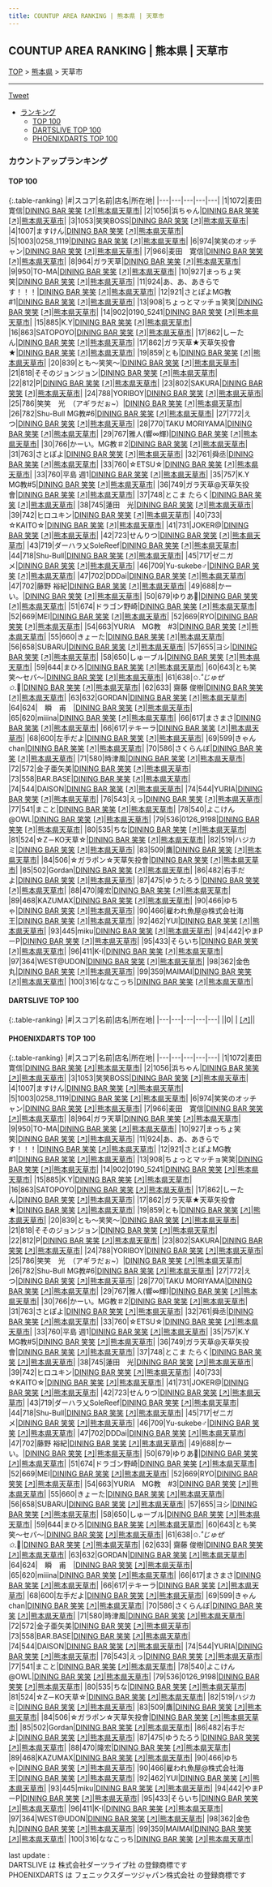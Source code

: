 ```yaml
---
title: COUNTUP AREA RANKING | 熊本県 | 天草市
---
```

## COUNTUP AREA RANKING | 熊本県 | 天草市

[TOP](/darts/rank/) > [熊本県](/darts/rank/熊本県/) > 天草市

___

<a href="https://twitter.com/share?ref_src=twsrc%5Etfw" data-text="COUNTUP AREA RANKING | 熊本県天草市" class="twitter-share-button" data-hashtags="DARTSLIVE,PHOENIXDARTS,darts,ダーツ" data-show-count="false">Tweet</a>

* [ランキング](#カウントアップランキング)
    * [TOP 100](#top-100)
    * [DARTSLIVE TOP 100](#dartslive-top-100)
    * [PHOENIXDARTS TOP 100](#phoenixdarts-top-100)

### カウントアップランキング

#### TOP 100



{:.table-ranking}
|#|スコア|名前|店名|所在地|
|---|---|---|---|---|
|1|1072|<span class="rank-name-pd"><span class="pro-icon-pd"></span>麦田 寛信</span>|<a href="/darts/rank/shops/69384.html">DINING BAR 笑笑</a> <a href="https://vs.phoenixdarts.com/jp/shop/shopDetailInfo/s_69384?s_seq=69384">[↗]</a>|<a href="/darts/rank/熊本県/天草市">熊本県天草市</a>|
|2|1056|<span class="rank-name-pd">浜ちゃん</span>|<a href="/darts/rank/shops/69384.html">DINING BAR 笑笑</a> <a href="https://vs.phoenixdarts.com/jp/shop/shopDetailInfo/s_69384?s_seq=69384">[↗]</a>|<a href="/darts/rank/熊本県/天草市">熊本県天草市</a>|
|3|1053|<span class="rank-name-pd">笑笑BOSS</span>|<a href="/darts/rank/shops/69384.html">DINING BAR 笑笑</a> <a href="https://vs.phoenixdarts.com/jp/shop/shopDetailInfo/s_69384?s_seq=69384">[↗]</a>|<a href="/darts/rank/熊本県/天草市">熊本県天草市</a>|
|4|1007|<span class="rank-name-pd">ますけん</span>|<a href="/darts/rank/shops/69384.html">DINING BAR 笑笑</a> <a href="https://vs.phoenixdarts.com/jp/shop/shopDetailInfo/s_69384?s_seq=69384">[↗]</a>|<a href="/darts/rank/熊本県/天草市">熊本県天草市</a>|
|5|1003|<span class="rank-name-pd">0258_1119</span>|<a href="/darts/rank/shops/69384.html">DINING BAR 笑笑</a> <a href="https://vs.phoenixdarts.com/jp/shop/shopDetailInfo/s_69384?s_seq=69384">[↗]</a>|<a href="/darts/rank/熊本県/天草市">熊本県天草市</a>|
|6|974|<span class="rank-name-pd">笑笑のオッチャン</span>|<a href="/darts/rank/shops/69384.html">DINING BAR 笑笑</a> <a href="https://vs.phoenixdarts.com/jp/shop/shopDetailInfo/s_69384?s_seq=69384">[↗]</a>|<a href="/darts/rank/熊本県/天草市">熊本県天草市</a>|
|7|966|<span class="rank-name-pd">麦田　寛信</span>|<a href="/darts/rank/shops/69384.html">DINING BAR 笑笑</a> <a href="https://vs.phoenixdarts.com/jp/shop/shopDetailInfo/s_69384?s_seq=69384">[↗]</a>|<a href="/darts/rank/熊本県/天草市">熊本県天草市</a>|
|8|964|<span class="rank-name-pd">ガラ天草</span>|<a href="/darts/rank/shops/69384.html">DINING BAR 笑笑</a> <a href="https://vs.phoenixdarts.com/jp/shop/shopDetailInfo/s_69384?s_seq=69384">[↗]</a>|<a href="/darts/rank/熊本県/天草市">熊本県天草市</a>|
|9|950|<span class="rank-name-pd">TO-MA</span>|<a href="/darts/rank/shops/69384.html">DINING BAR 笑笑</a> <a href="https://vs.phoenixdarts.com/jp/shop/shopDetailInfo/s_69384?s_seq=69384">[↗]</a>|<a href="/darts/rank/熊本県/天草市">熊本県天草市</a>|
|10|927|<span class="rank-name-pd">まっちょ笑笑</span>|<a href="/darts/rank/shops/69384.html">DINING BAR 笑笑</a> <a href="https://vs.phoenixdarts.com/jp/shop/shopDetailInfo/s_69384?s_seq=69384">[↗]</a>|<a href="/darts/rank/熊本県/天草市">熊本県天草市</a>|
|11|924|<span class="rank-name-pd">あ、あ、あきらです！！！</span>|<a href="/darts/rank/shops/69384.html">DINING BAR 笑笑</a> <a href="https://vs.phoenixdarts.com/jp/shop/shopDetailInfo/s_69384?s_seq=69384">[↗]</a>|<a href="/darts/rank/熊本県/天草市">熊本県天草市</a>|
|12|921|<span class="rank-name-pd">さとぽよMG教#1</span>|<a href="/darts/rank/shops/69384.html">DINING BAR 笑笑</a> <a href="https://vs.phoenixdarts.com/jp/shop/shopDetailInfo/s_69384?s_seq=69384">[↗]</a>|<a href="/darts/rank/熊本県/天草市">熊本県天草市</a>|
|13|908|<span class="rank-name-pd">ちょっとマッチョ笑笑</span>|<a href="/darts/rank/shops/69384.html">DINING BAR 笑笑</a> <a href="https://vs.phoenixdarts.com/jp/shop/shopDetailInfo/s_69384?s_seq=69384">[↗]</a>|<a href="/darts/rank/熊本県/天草市">熊本県天草市</a>|
|14|902|<span class="rank-name-pd">0190_5241</span>|<a href="/darts/rank/shops/69384.html">DINING BAR 笑笑</a> <a href="https://vs.phoenixdarts.com/jp/shop/shopDetailInfo/s_69384?s_seq=69384">[↗]</a>|<a href="/darts/rank/熊本県/天草市">熊本県天草市</a>|
|15|885|<span class="rank-name-pd">K.Y</span>|<a href="/darts/rank/shops/69384.html">DINING BAR 笑笑</a> <a href="https://vs.phoenixdarts.com/jp/shop/shopDetailInfo/s_69384?s_seq=69384">[↗]</a>|<a href="/darts/rank/熊本県/天草市">熊本県天草市</a>|
|16|863|<span class="rank-name-pd">SATOPOYO</span>|<a href="/darts/rank/shops/69384.html">DINING BAR 笑笑</a> <a href="https://vs.phoenixdarts.com/jp/shop/shopDetailInfo/s_69384?s_seq=69384">[↗]</a>|<a href="/darts/rank/熊本県/天草市">熊本県天草市</a>|
|17|862|<span class="rank-name-pd">しーたん</span>|<a href="/darts/rank/shops/69384.html">DINING BAR 笑笑</a> <a href="https://vs.phoenixdarts.com/jp/shop/shopDetailInfo/s_69384?s_seq=69384">[↗]</a>|<a href="/darts/rank/熊本県/天草市">熊本県天草市</a>|
|17|862|<span class="rank-name-pd">ガラ天草★天草矢投會★</span>|<a href="/darts/rank/shops/69384.html">DINING BAR 笑笑</a> <a href="https://vs.phoenixdarts.com/jp/shop/shopDetailInfo/s_69384?s_seq=69384">[↗]</a>|<a href="/darts/rank/熊本県/天草市">熊本県天草市</a>|
|19|859|<span class="rank-name-pd">とも</span>|<a href="/darts/rank/shops/69384.html">DINING BAR 笑笑</a> <a href="https://vs.phoenixdarts.com/jp/shop/shopDetailInfo/s_69384?s_seq=69384">[↗]</a>|<a href="/darts/rank/熊本県/天草市">熊本県天草市</a>|
|20|839|<span class="rank-name-pd">とも〜笑笑〜</span>|<a href="/darts/rank/shops/69384.html">DINING BAR 笑笑</a> <a href="https://vs.phoenixdarts.com/jp/shop/shopDetailInfo/s_69384?s_seq=69384">[↗]</a>|<a href="/darts/rank/熊本県/天草市">熊本県天草市</a>|
|21|818|<span class="rank-name-pd">そそのジョンジョン</span>|<a href="/darts/rank/shops/69384.html">DINING BAR 笑笑</a> <a href="https://vs.phoenixdarts.com/jp/shop/shopDetailInfo/s_69384?s_seq=69384">[↗]</a>|<a href="/darts/rank/熊本県/天草市">熊本県天草市</a>|
|22|812|<span class="rank-name-pd">P</span>|<a href="/darts/rank/shops/69384.html">DINING BAR 笑笑</a> <a href="https://vs.phoenixdarts.com/jp/shop/shopDetailInfo/s_69384?s_seq=69384">[↗]</a>|<a href="/darts/rank/熊本県/天草市">熊本県天草市</a>|
|23|802|<span class="rank-name-pd">SAKURA</span>|<a href="/darts/rank/shops/69384.html">DINING BAR 笑笑</a> <a href="https://vs.phoenixdarts.com/jp/shop/shopDetailInfo/s_69384?s_seq=69384">[↗]</a>|<a href="/darts/rank/熊本県/天草市">熊本県天草市</a>|
|24|788|<span class="rank-name-pd">YORIBOY</span>|<a href="/darts/rank/shops/69384.html">DINING BAR 笑笑</a> <a href="https://vs.phoenixdarts.com/jp/shop/shopDetailInfo/s_69384?s_seq=69384">[↗]</a>|<a href="/darts/rank/熊本県/天草市">熊本県天草市</a>|
|25|786|<span class="rank-name-pd">笑笑　光　（アギラだぉ~）</span>|<a href="/darts/rank/shops/69384.html">DINING BAR 笑笑</a> <a href="https://vs.phoenixdarts.com/jp/shop/shopDetailInfo/s_69384?s_seq=69384">[↗]</a>|<a href="/darts/rank/熊本県/天草市">熊本県天草市</a>|
|26|782|<span class="rank-name-pd">Shu-Bull  MG教#6</span>|<a href="/darts/rank/shops/69384.html">DINING BAR 笑笑</a> <a href="https://vs.phoenixdarts.com/jp/shop/shopDetailInfo/s_69384?s_seq=69384">[↗]</a>|<a href="/darts/rank/熊本県/天草市">熊本県天草市</a>|
|27|772|<span class="rank-name-pd">えつ</span>|<a href="/darts/rank/shops/69384.html">DINING BAR 笑笑</a> <a href="https://vs.phoenixdarts.com/jp/shop/shopDetailInfo/s_69384?s_seq=69384">[↗]</a>|<a href="/darts/rank/熊本県/天草市">熊本県天草市</a>|
|28|770|<span class="rank-name-pd">TAKU MORIYAMA</span>|<a href="/darts/rank/shops/69384.html">DINING BAR 笑笑</a> <a href="https://vs.phoenixdarts.com/jp/shop/shopDetailInfo/s_69384?s_seq=69384">[↗]</a>|<a href="/darts/rank/熊本県/天草市">熊本県天草市</a>|
|29|767|<span class="rank-name-pd">雅人(響∞輝)</span>|<a href="/darts/rank/shops/69384.html">DINING BAR 笑笑</a> <a href="https://vs.phoenixdarts.com/jp/shop/shopDetailInfo/s_69384?s_seq=69384">[↗]</a>|<a href="/darts/rank/熊本県/天草市">熊本県天草市</a>|
|30|766|<span class="rank-name-pd">かーい。MG教＃2</span>|<a href="/darts/rank/shops/69384.html">DINING BAR 笑笑</a> <a href="https://vs.phoenixdarts.com/jp/shop/shopDetailInfo/s_69384?s_seq=69384">[↗]</a>|<a href="/darts/rank/熊本県/天草市">熊本県天草市</a>|
|31|763|<span class="rank-name-pd">さとぽよ</span>|<a href="/darts/rank/shops/69384.html">DINING BAR 笑笑</a> <a href="https://vs.phoenixdarts.com/jp/shop/shopDetailInfo/s_69384?s_seq=69384">[↗]</a>|<a href="/darts/rank/熊本県/天草市">熊本県天草市</a>|
|32|761|<span class="rank-name-pd">舜丞</span>|<a href="/darts/rank/shops/69384.html">DINING BAR 笑笑</a> <a href="https://vs.phoenixdarts.com/jp/shop/shopDetailInfo/s_69384?s_seq=69384">[↗]</a>|<a href="/darts/rank/熊本県/天草市">熊本県天草市</a>|
|33|760|<span class="rank-name-pd">☆ETSU☆</span>|<a href="/darts/rank/shops/69384.html">DINING BAR 笑笑</a> <a href="https://vs.phoenixdarts.com/jp/shop/shopDetailInfo/s_69384?s_seq=69384">[↗]</a>|<a href="/darts/rank/熊本県/天草市">熊本県天草市</a>|
|33|760|<span class="rank-name-pd">平島 週1</span>|<a href="/darts/rank/shops/69384.html">DINING BAR 笑笑</a> <a href="https://vs.phoenixdarts.com/jp/shop/shopDetailInfo/s_69384?s_seq=69384">[↗]</a>|<a href="/darts/rank/熊本県/天草市">熊本県天草市</a>|
|35|757|<span class="rank-name-pd">K.Y　MG教#5</span>|<a href="/darts/rank/shops/69384.html">DINING BAR 笑笑</a> <a href="https://vs.phoenixdarts.com/jp/shop/shopDetailInfo/s_69384?s_seq=69384">[↗]</a>|<a href="/darts/rank/熊本県/天草市">熊本県天草市</a>|
|36|749|<span class="rank-name-pd">ガラ天草@天草矢投會</span>|<a href="/darts/rank/shops/69384.html">DINING BAR 笑笑</a> <a href="https://vs.phoenixdarts.com/jp/shop/shopDetailInfo/s_69384?s_seq=69384">[↗]</a>|<a href="/darts/rank/熊本県/天草市">熊本県天草市</a>|
|37|748|<span class="rank-name-pd">とこま たらく</span>|<a href="/darts/rank/shops/69384.html">DINING BAR 笑笑</a> <a href="https://vs.phoenixdarts.com/jp/shop/shopDetailInfo/s_69384?s_seq=69384">[↗]</a>|<a href="/darts/rank/熊本県/天草市">熊本県天草市</a>|
|38|745|<span class="rank-name-pd">蓮田　光</span>|<a href="/darts/rank/shops/69384.html">DINING BAR 笑笑</a> <a href="https://vs.phoenixdarts.com/jp/shop/shopDetailInfo/s_69384?s_seq=69384">[↗]</a>|<a href="/darts/rank/熊本県/天草市">熊本県天草市</a>|
|39|742|<span class="rank-name-pd">ヒロユキン</span>|<a href="/darts/rank/shops/69384.html">DINING BAR 笑笑</a> <a href="https://vs.phoenixdarts.com/jp/shop/shopDetailInfo/s_69384?s_seq=69384">[↗]</a>|<a href="/darts/rank/熊本県/天草市">熊本県天草市</a>|
|40|733|<span class="rank-name-pd">☆KAITO☆</span>|<a href="/darts/rank/shops/69384.html">DINING BAR 笑笑</a> <a href="https://vs.phoenixdarts.com/jp/shop/shopDetailInfo/s_69384?s_seq=69384">[↗]</a>|<a href="/darts/rank/熊本県/天草市">熊本県天草市</a>|
|41|731|<span class="rank-name-pd">JOKER@</span>|<a href="/darts/rank/shops/69384.html">DINING BAR 笑笑</a> <a href="https://vs.phoenixdarts.com/jp/shop/shopDetailInfo/s_69384?s_seq=69384">[↗]</a>|<a href="/darts/rank/熊本県/天草市">熊本県天草市</a>|
|42|723|<span class="rank-name-pd">せんりつ</span>|<a href="/darts/rank/shops/69384.html">DINING BAR 笑笑</a> <a href="https://vs.phoenixdarts.com/jp/shop/shopDetailInfo/s_69384?s_seq=69384">[↗]</a>|<a href="/darts/rank/熊本県/天草市">熊本県天草市</a>|
|43|719|<span class="rank-name-pd">ダーハラ乂SoleReef</span>|<a href="/darts/rank/shops/69384.html">DINING BAR 笑笑</a> <a href="https://vs.phoenixdarts.com/jp/shop/shopDetailInfo/s_69384?s_seq=69384">[↗]</a>|<a href="/darts/rank/熊本県/天草市">熊本県天草市</a>|
|44|718|<span class="rank-name-pd">Shu-Bull</span>|<a href="/darts/rank/shops/69384.html">DINING BAR 笑笑</a> <a href="https://vs.phoenixdarts.com/jp/shop/shopDetailInfo/s_69384?s_seq=69384">[↗]</a>|<a href="/darts/rank/熊本県/天草市">熊本県天草市</a>|
|45|717|<span class="rank-name-pd">ゼニガメ</span>|<a href="/darts/rank/shops/69384.html">DINING BAR 笑笑</a> <a href="https://vs.phoenixdarts.com/jp/shop/shopDetailInfo/s_69384?s_seq=69384">[↗]</a>|<a href="/darts/rank/熊本県/天草市">熊本県天草市</a>|
|46|709|<span class="rank-name-pd">Yu-sukebe♂</span>|<a href="/darts/rank/shops/69384.html">DINING BAR 笑笑</a> <a href="https://vs.phoenixdarts.com/jp/shop/shopDetailInfo/s_69384?s_seq=69384">[↗]</a>|<a href="/darts/rank/熊本県/天草市">熊本県天草市</a>|
|47|702|<span class="rank-name-pd">DDDai</span>|<a href="/darts/rank/shops/69384.html">DINING BAR 笑笑</a> <a href="https://vs.phoenixdarts.com/jp/shop/shopDetailInfo/s_69384?s_seq=69384">[↗]</a>|<a href="/darts/rank/熊本県/天草市">熊本県天草市</a>|
|47|702|<span class="rank-name-pd">藤野 裕紀</span>|<a href="/darts/rank/shops/69384.html">DINING BAR 笑笑</a> <a href="https://vs.phoenixdarts.com/jp/shop/shopDetailInfo/s_69384?s_seq=69384">[↗]</a>|<a href="/darts/rank/熊本県/天草市">熊本県天草市</a>|
|49|688|<span class="rank-name-pd">かーい。</span>|<a href="/darts/rank/shops/69384.html">DINING BAR 笑笑</a> <a href="https://vs.phoenixdarts.com/jp/shop/shopDetailInfo/s_69384?s_seq=69384">[↗]</a>|<a href="/darts/rank/熊本県/天草市">熊本県天草市</a>|
|50|679|<span class="rank-name-pd">ゆりあ🧩</span>|<a href="/darts/rank/shops/69384.html">DINING BAR 笑笑</a> <a href="https://vs.phoenixdarts.com/jp/shop/shopDetailInfo/s_69384?s_seq=69384">[↗]</a>|<a href="/darts/rank/熊本県/天草市">熊本県天草市</a>|
|51|674|<span class="rank-name-pd">ドラゴン野崎</span>|<a href="/darts/rank/shops/69384.html">DINING BAR 笑笑</a> <a href="https://vs.phoenixdarts.com/jp/shop/shopDetailInfo/s_69384?s_seq=69384">[↗]</a>|<a href="/darts/rank/熊本県/天草市">熊本県天草市</a>|
|52|669|<span class="rank-name-pd">MEI</span>|<a href="/darts/rank/shops/69384.html">DINING BAR 笑笑</a> <a href="https://vs.phoenixdarts.com/jp/shop/shopDetailInfo/s_69384?s_seq=69384">[↗]</a>|<a href="/darts/rank/熊本県/天草市">熊本県天草市</a>|
|52|669|<span class="rank-name-pd">RYO</span>|<a href="/darts/rank/shops/69384.html">DINING BAR 笑笑</a> <a href="https://vs.phoenixdarts.com/jp/shop/shopDetailInfo/s_69384?s_seq=69384">[↗]</a>|<a href="/darts/rank/熊本県/天草市">熊本県天草市</a>|
|54|663|<span class="rank-name-pd">YURIA　MG教　#3</span>|<a href="/darts/rank/shops/69384.html">DINING BAR 笑笑</a> <a href="https://vs.phoenixdarts.com/jp/shop/shopDetailInfo/s_69384?s_seq=69384">[↗]</a>|<a href="/darts/rank/熊本県/天草市">熊本県天草市</a>|
|55|660|<span class="rank-name-pd">きょーた</span>|<a href="/darts/rank/shops/69384.html">DINING BAR 笑笑</a> <a href="https://vs.phoenixdarts.com/jp/shop/shopDetailInfo/s_69384?s_seq=69384">[↗]</a>|<a href="/darts/rank/熊本県/天草市">熊本県天草市</a>|
|56|658|<span class="rank-name-pd">SUBARU</span>|<a href="/darts/rank/shops/69384.html">DINING BAR 笑笑</a> <a href="https://vs.phoenixdarts.com/jp/shop/shopDetailInfo/s_69384?s_seq=69384">[↗]</a>|<a href="/darts/rank/熊本県/天草市">熊本県天草市</a>|
|57|655|<span class="rank-name-pd">ヨシ</span>|<a href="/darts/rank/shops/69384.html">DINING BAR 笑笑</a> <a href="https://vs.phoenixdarts.com/jp/shop/shopDetailInfo/s_69384?s_seq=69384">[↗]</a>|<a href="/darts/rank/熊本県/天草市">熊本県天草市</a>|
|58|650|<span class="rank-name-pd">しゅーブル</span>|<a href="/darts/rank/shops/69384.html">DINING BAR 笑笑</a> <a href="https://vs.phoenixdarts.com/jp/shop/shopDetailInfo/s_69384?s_seq=69384">[↗]</a>|<a href="/darts/rank/熊本県/天草市">熊本県天草市</a>|
|59|644|<span class="rank-name-pd">まひろ</span>|<a href="/darts/rank/shops/69384.html">DINING BAR 笑笑</a> <a href="https://vs.phoenixdarts.com/jp/shop/shopDetailInfo/s_69384?s_seq=69384">[↗]</a>|<a href="/darts/rank/熊本県/天草市">熊本県天草市</a>|
|60|643|<span class="rank-name-pd">とも笑笑〜セパ〜</span>|<a href="/darts/rank/shops/69384.html">DINING BAR 笑笑</a> <a href="https://vs.phoenixdarts.com/jp/shop/shopDetailInfo/s_69384?s_seq=69384">[↗]</a>|<a href="/darts/rank/熊本県/天草市">熊本県天草市</a>|
|61|638|<span class="rank-name-pd">✩.*˚じゅぜ✩*.ﾟ</span>|<a href="/darts/rank/shops/69384.html">DINING BAR 笑笑</a> <a href="https://vs.phoenixdarts.com/jp/shop/shopDetailInfo/s_69384?s_seq=69384">[↗]</a>|<a href="/darts/rank/熊本県/天草市">熊本県天草市</a>|
|62|633|<span class="rank-name-pd"> 齋藤 俊樹</span>|<a href="/darts/rank/shops/69384.html">DINING BAR 笑笑</a> <a href="https://vs.phoenixdarts.com/jp/shop/shopDetailInfo/s_69384?s_seq=69384">[↗]</a>|<a href="/darts/rank/熊本県/天草市">熊本県天草市</a>|
|63|632|<span class="rank-name-pd">GORDAN</span>|<a href="/darts/rank/shops/69384.html">DINING BAR 笑笑</a> <a href="https://vs.phoenixdarts.com/jp/shop/shopDetailInfo/s_69384?s_seq=69384">[↗]</a>|<a href="/darts/rank/熊本県/天草市">熊本県天草市</a>|
|64|624|<span class="rank-name-pd">　瞬　甫　</span>|<a href="/darts/rank/shops/69384.html">DINING BAR 笑笑</a> <a href="https://vs.phoenixdarts.com/jp/shop/shopDetailInfo/s_69384?s_seq=69384">[↗]</a>|<a href="/darts/rank/熊本県/天草市">熊本県天草市</a>|
|65|620|<span class="rank-name-pd">miiina</span>|<a href="/darts/rank/shops/69384.html">DINING BAR 笑笑</a> <a href="https://vs.phoenixdarts.com/jp/shop/shopDetailInfo/s_69384?s_seq=69384">[↗]</a>|<a href="/darts/rank/熊本県/天草市">熊本県天草市</a>|
|66|617|<span class="rank-name-pd">まさまさ</span>|<a href="/darts/rank/shops/69384.html">DINING BAR 笑笑</a> <a href="https://vs.phoenixdarts.com/jp/shop/shopDetailInfo/s_69384?s_seq=69384">[↗]</a>|<a href="/darts/rank/熊本県/天草市">熊本県天草市</a>|
|66|617|<span class="rank-name-pd">テキーラ</span>|<a href="/darts/rank/shops/69384.html">DINING BAR 笑笑</a> <a href="https://vs.phoenixdarts.com/jp/shop/shopDetailInfo/s_69384?s_seq=69384">[↗]</a>|<a href="/darts/rank/熊本県/天草市">熊本県天草市</a>|
|68|600|<span class="rank-name-pd">左手だよ</span>|<a href="/darts/rank/shops/69384.html">DINING BAR 笑笑</a> <a href="https://vs.phoenixdarts.com/jp/shop/shopDetailInfo/s_69384?s_seq=69384">[↗]</a>|<a href="/darts/rank/熊本県/天草市">熊本県天草市</a>|
|69|599|<span class="rank-name-pd">きゃんchan</span>|<a href="/darts/rank/shops/69384.html">DINING BAR 笑笑</a> <a href="https://vs.phoenixdarts.com/jp/shop/shopDetailInfo/s_69384?s_seq=69384">[↗]</a>|<a href="/darts/rank/熊本県/天草市">熊本県天草市</a>|
|70|586|<span class="rank-name-pd">さくらんぼ</span>|<a href="/darts/rank/shops/69384.html">DINING BAR 笑笑</a> <a href="https://vs.phoenixdarts.com/jp/shop/shopDetailInfo/s_69384?s_seq=69384">[↗]</a>|<a href="/darts/rank/熊本県/天草市">熊本県天草市</a>|
|71|580|<span class="rank-name-pd">時津風</span>|<a href="/darts/rank/shops/69384.html">DINING BAR 笑笑</a> <a href="https://vs.phoenixdarts.com/jp/shop/shopDetailInfo/s_69384?s_seq=69384">[↗]</a>|<a href="/darts/rank/熊本県/天草市">熊本県天草市</a>|
|72|572|<span class="rank-name-pd">金子亜矢美</span>|<a href="/darts/rank/shops/69384.html">DINING BAR 笑笑</a> <a href="https://vs.phoenixdarts.com/jp/shop/shopDetailInfo/s_69384?s_seq=69384">[↗]</a>|<a href="/darts/rank/熊本県/天草市">熊本県天草市</a>|
|73|558|<span class="rank-name-pd">BAR.BASE</span>|<a href="/darts/rank/shops/69384.html">DINING BAR 笑笑</a> <a href="https://vs.phoenixdarts.com/jp/shop/shopDetailInfo/s_69384?s_seq=69384">[↗]</a>|<a href="/darts/rank/熊本県/天草市">熊本県天草市</a>|
|74|544|<span class="rank-name-pd">DAISON</span>|<a href="/darts/rank/shops/69384.html">DINING BAR 笑笑</a> <a href="https://vs.phoenixdarts.com/jp/shop/shopDetailInfo/s_69384?s_seq=69384">[↗]</a>|<a href="/darts/rank/熊本県/天草市">熊本県天草市</a>|
|74|544|<span class="rank-name-pd">YURIA</span>|<a href="/darts/rank/shops/69384.html">DINING BAR 笑笑</a> <a href="https://vs.phoenixdarts.com/jp/shop/shopDetailInfo/s_69384?s_seq=69384">[↗]</a>|<a href="/darts/rank/熊本県/天草市">熊本県天草市</a>|
|76|543|<span class="rank-name-pd">えっ</span>|<a href="/darts/rank/shops/69384.html">DINING BAR 笑笑</a> <a href="https://vs.phoenixdarts.com/jp/shop/shopDetailInfo/s_69384?s_seq=69384">[↗]</a>|<a href="/darts/rank/熊本県/天草市">熊本県天草市</a>|
|77|541|<span class="rank-name-pd">まこと</span>|<a href="/darts/rank/shops/69384.html">DINING BAR 笑笑</a> <a href="https://vs.phoenixdarts.com/jp/shop/shopDetailInfo/s_69384?s_seq=69384">[↗]</a>|<a href="/darts/rank/熊本県/天草市">熊本県天草市</a>|
|78|540|<span class="rank-name-pd">よこけん@OWL</span>|<a href="/darts/rank/shops/69384.html">DINING BAR 笑笑</a> <a href="https://vs.phoenixdarts.com/jp/shop/shopDetailInfo/s_69384?s_seq=69384">[↗]</a>|<a href="/darts/rank/熊本県/天草市">熊本県天草市</a>|
|79|536|<span class="rank-name-pd">0126_9198</span>|<a href="/darts/rank/shops/69384.html">DINING BAR 笑笑</a> <a href="https://vs.phoenixdarts.com/jp/shop/shopDetailInfo/s_69384?s_seq=69384">[↗]</a>|<a href="/darts/rank/熊本県/天草市">熊本県天草市</a>|
|80|535|<span class="rank-name-pd">ちな</span>|<a href="/darts/rank/shops/69384.html">DINING BAR 笑笑</a> <a href="https://vs.phoenixdarts.com/jp/shop/shopDetailInfo/s_69384?s_seq=69384">[↗]</a>|<a href="/darts/rank/熊本県/天草市">熊本県天草市</a>|
|81|524|<span class="rank-name-pd">☆Ζ－ΚΟ天草☆</span>|<a href="/darts/rank/shops/69384.html">DINING BAR 笑笑</a> <a href="https://vs.phoenixdarts.com/jp/shop/shopDetailInfo/s_69384?s_seq=69384">[↗]</a>|<a href="/darts/rank/熊本県/天草市">熊本県天草市</a>|
|82|519|<span class="rank-name-pd">ハジカミ</span>|<a href="/darts/rank/shops/69384.html">DINING BAR 笑笑</a> <a href="https://vs.phoenixdarts.com/jp/shop/shopDetailInfo/s_69384?s_seq=69384">[↗]</a>|<a href="/darts/rank/熊本県/天草市">熊本県天草市</a>|
|83|509|<span class="rank-name-pd">鷹</span>|<a href="/darts/rank/shops/69384.html">DINING BAR 笑笑</a> <a href="https://vs.phoenixdarts.com/jp/shop/shopDetailInfo/s_69384?s_seq=69384">[↗]</a>|<a href="/darts/rank/熊本県/天草市">熊本県天草市</a>|
|84|506|<span class="rank-name-pd">☆ガラポン☆天草矢投會</span>|<a href="/darts/rank/shops/69384.html">DINING BAR 笑笑</a> <a href="https://vs.phoenixdarts.com/jp/shop/shopDetailInfo/s_69384?s_seq=69384">[↗]</a>|<a href="/darts/rank/熊本県/天草市">熊本県天草市</a>|
|85|502|<span class="rank-name-pd">Gordan</span>|<a href="/darts/rank/shops/69384.html">DINING BAR 笑笑</a> <a href="https://vs.phoenixdarts.com/jp/shop/shopDetailInfo/s_69384?s_seq=69384">[↗]</a>|<a href="/darts/rank/熊本県/天草市">熊本県天草市</a>|
|86|482|<span class="rank-name-pd">右手だよ</span>|<a href="/darts/rank/shops/69384.html">DINING BAR 笑笑</a> <a href="https://vs.phoenixdarts.com/jp/shop/shopDetailInfo/s_69384?s_seq=69384">[↗]</a>|<a href="/darts/rank/熊本県/天草市">熊本県天草市</a>|
|87|475|<span class="rank-name-pd">ゆうたろう</span>|<a href="/darts/rank/shops/69384.html">DINING BAR 笑笑</a> <a href="https://vs.phoenixdarts.com/jp/shop/shopDetailInfo/s_69384?s_seq=69384">[↗]</a>|<a href="/darts/rank/熊本県/天草市">熊本県天草市</a>|
|88|470|<span class="rank-name-pd">隆宏</span>|<a href="/darts/rank/shops/69384.html">DINING BAR 笑笑</a> <a href="https://vs.phoenixdarts.com/jp/shop/shopDetailInfo/s_69384?s_seq=69384">[↗]</a>|<a href="/darts/rank/熊本県/天草市">熊本県天草市</a>|
|89|468|<span class="rank-name-pd">KAZUMAX</span>|<a href="/darts/rank/shops/69384.html">DINING BAR 笑笑</a> <a href="https://vs.phoenixdarts.com/jp/shop/shopDetailInfo/s_69384?s_seq=69384">[↗]</a>|<a href="/darts/rank/熊本県/天草市">熊本県天草市</a>|
|90|466|<span class="rank-name-pd">ゆちゃ</span>|<a href="/darts/rank/shops/69384.html">DINING BAR 笑笑</a> <a href="https://vs.phoenixdarts.com/jp/shop/shopDetailInfo/s_69384?s_seq=69384">[↗]</a>|<a href="/darts/rank/熊本県/天草市">熊本県天草市</a>|
|90|466|<span class="rank-name-pd">雇われ魚屋@株式会社海王</span>|<a href="/darts/rank/shops/69384.html">DINING BAR 笑笑</a> <a href="https://vs.phoenixdarts.com/jp/shop/shopDetailInfo/s_69384?s_seq=69384">[↗]</a>|<a href="/darts/rank/熊本県/天草市">熊本県天草市</a>|
|92|462|<span class="rank-name-pd">YUI</span>|<a href="/darts/rank/shops/69384.html">DINING BAR 笑笑</a> <a href="https://vs.phoenixdarts.com/jp/shop/shopDetailInfo/s_69384?s_seq=69384">[↗]</a>|<a href="/darts/rank/熊本県/天草市">熊本県天草市</a>|
|93|445|<span class="rank-name-pd">miku</span>|<a href="/darts/rank/shops/69384.html">DINING BAR 笑笑</a> <a href="https://vs.phoenixdarts.com/jp/shop/shopDetailInfo/s_69384?s_seq=69384">[↗]</a>|<a href="/darts/rank/熊本県/天草市">熊本県天草市</a>|
|94|442|<span class="rank-name-pd">やまPーP</span>|<a href="/darts/rank/shops/69384.html">DINING BAR 笑笑</a> <a href="https://vs.phoenixdarts.com/jp/shop/shopDetailInfo/s_69384?s_seq=69384">[↗]</a>|<a href="/darts/rank/熊本県/天草市">熊本県天草市</a>|
|95|433|<span class="rank-name-pd">そらいち</span>|<a href="/darts/rank/shops/69384.html">DINING BAR 笑笑</a> <a href="https://vs.phoenixdarts.com/jp/shop/shopDetailInfo/s_69384?s_seq=69384">[↗]</a>|<a href="/darts/rank/熊本県/天草市">熊本県天草市</a>|
|96|411|<span class="rank-name-pd">K-I</span>|<a href="/darts/rank/shops/69384.html">DINING BAR 笑笑</a> <a href="https://vs.phoenixdarts.com/jp/shop/shopDetailInfo/s_69384?s_seq=69384">[↗]</a>|<a href="/darts/rank/熊本県/天草市">熊本県天草市</a>|
|97|364|<span class="rank-name-pd">WEST@UDON</span>|<a href="/darts/rank/shops/69384.html">DINING BAR 笑笑</a> <a href="https://vs.phoenixdarts.com/jp/shop/shopDetailInfo/s_69384?s_seq=69384">[↗]</a>|<a href="/darts/rank/熊本県/天草市">熊本県天草市</a>|
|98|362|<span class="rank-name-pd">金色丸</span>|<a href="/darts/rank/shops/69384.html">DINING BAR 笑笑</a> <a href="https://vs.phoenixdarts.com/jp/shop/shopDetailInfo/s_69384?s_seq=69384">[↗]</a>|<a href="/darts/rank/熊本県/天草市">熊本県天草市</a>|
|99|359|<span class="rank-name-pd">MAIMAI</span>|<a href="/darts/rank/shops/69384.html">DINING BAR 笑笑</a> <a href="https://vs.phoenixdarts.com/jp/shop/shopDetailInfo/s_69384?s_seq=69384">[↗]</a>|<a href="/darts/rank/熊本県/天草市">熊本県天草市</a>|
|100|316|<span class="rank-name-pd">ななこっち</span>|<a href="/darts/rank/shops/69384.html">DINING BAR 笑笑</a> <a href="https://vs.phoenixdarts.com/jp/shop/shopDetailInfo/s_69384?s_seq=69384">[↗]</a>|<a href="/darts/rank/熊本県/天草市">熊本県天草市</a>|


#### DARTSLIVE TOP 100



{:.table-ranking}
|#|スコア|名前|店名|所在地|
|---|---|---|---|---|
||0|<span class="rank-name-dl"> </span>|<a href="/darts/rank/shops/.html"></a> <a href="">[↗]</a>|<a href="/darts/rank//"></a>|


#### PHOENIXDARTS TOP 100



{:.table-ranking}
|#|スコア|名前|店名|所在地|
|---|---|---|---|---|
|1|1072|<span class="rank-name-pd"><span class="pro-icon-pd"></span>麦田 寛信</span>|<a href="/darts/rank/shops/69384.html">DINING BAR 笑笑</a> <a href="https://vs.phoenixdarts.com/jp/shop/shopDetailInfo/s_69384?s_seq=69384">[↗]</a>|<a href="/darts/rank/熊本県/天草市">熊本県天草市</a>|
|2|1056|<span class="rank-name-pd">浜ちゃん</span>|<a href="/darts/rank/shops/69384.html">DINING BAR 笑笑</a> <a href="https://vs.phoenixdarts.com/jp/shop/shopDetailInfo/s_69384?s_seq=69384">[↗]</a>|<a href="/darts/rank/熊本県/天草市">熊本県天草市</a>|
|3|1053|<span class="rank-name-pd">笑笑BOSS</span>|<a href="/darts/rank/shops/69384.html">DINING BAR 笑笑</a> <a href="https://vs.phoenixdarts.com/jp/shop/shopDetailInfo/s_69384?s_seq=69384">[↗]</a>|<a href="/darts/rank/熊本県/天草市">熊本県天草市</a>|
|4|1007|<span class="rank-name-pd">ますけん</span>|<a href="/darts/rank/shops/69384.html">DINING BAR 笑笑</a> <a href="https://vs.phoenixdarts.com/jp/shop/shopDetailInfo/s_69384?s_seq=69384">[↗]</a>|<a href="/darts/rank/熊本県/天草市">熊本県天草市</a>|
|5|1003|<span class="rank-name-pd">0258_1119</span>|<a href="/darts/rank/shops/69384.html">DINING BAR 笑笑</a> <a href="https://vs.phoenixdarts.com/jp/shop/shopDetailInfo/s_69384?s_seq=69384">[↗]</a>|<a href="/darts/rank/熊本県/天草市">熊本県天草市</a>|
|6|974|<span class="rank-name-pd">笑笑のオッチャン</span>|<a href="/darts/rank/shops/69384.html">DINING BAR 笑笑</a> <a href="https://vs.phoenixdarts.com/jp/shop/shopDetailInfo/s_69384?s_seq=69384">[↗]</a>|<a href="/darts/rank/熊本県/天草市">熊本県天草市</a>|
|7|966|<span class="rank-name-pd">麦田　寛信</span>|<a href="/darts/rank/shops/69384.html">DINING BAR 笑笑</a> <a href="https://vs.phoenixdarts.com/jp/shop/shopDetailInfo/s_69384?s_seq=69384">[↗]</a>|<a href="/darts/rank/熊本県/天草市">熊本県天草市</a>|
|8|964|<span class="rank-name-pd">ガラ天草</span>|<a href="/darts/rank/shops/69384.html">DINING BAR 笑笑</a> <a href="https://vs.phoenixdarts.com/jp/shop/shopDetailInfo/s_69384?s_seq=69384">[↗]</a>|<a href="/darts/rank/熊本県/天草市">熊本県天草市</a>|
|9|950|<span class="rank-name-pd">TO-MA</span>|<a href="/darts/rank/shops/69384.html">DINING BAR 笑笑</a> <a href="https://vs.phoenixdarts.com/jp/shop/shopDetailInfo/s_69384?s_seq=69384">[↗]</a>|<a href="/darts/rank/熊本県/天草市">熊本県天草市</a>|
|10|927|<span class="rank-name-pd">まっちょ笑笑</span>|<a href="/darts/rank/shops/69384.html">DINING BAR 笑笑</a> <a href="https://vs.phoenixdarts.com/jp/shop/shopDetailInfo/s_69384?s_seq=69384">[↗]</a>|<a href="/darts/rank/熊本県/天草市">熊本県天草市</a>|
|11|924|<span class="rank-name-pd">あ、あ、あきらです！！！</span>|<a href="/darts/rank/shops/69384.html">DINING BAR 笑笑</a> <a href="https://vs.phoenixdarts.com/jp/shop/shopDetailInfo/s_69384?s_seq=69384">[↗]</a>|<a href="/darts/rank/熊本県/天草市">熊本県天草市</a>|
|12|921|<span class="rank-name-pd">さとぽよMG教#1</span>|<a href="/darts/rank/shops/69384.html">DINING BAR 笑笑</a> <a href="https://vs.phoenixdarts.com/jp/shop/shopDetailInfo/s_69384?s_seq=69384">[↗]</a>|<a href="/darts/rank/熊本県/天草市">熊本県天草市</a>|
|13|908|<span class="rank-name-pd">ちょっとマッチョ笑笑</span>|<a href="/darts/rank/shops/69384.html">DINING BAR 笑笑</a> <a href="https://vs.phoenixdarts.com/jp/shop/shopDetailInfo/s_69384?s_seq=69384">[↗]</a>|<a href="/darts/rank/熊本県/天草市">熊本県天草市</a>|
|14|902|<span class="rank-name-pd">0190_5241</span>|<a href="/darts/rank/shops/69384.html">DINING BAR 笑笑</a> <a href="https://vs.phoenixdarts.com/jp/shop/shopDetailInfo/s_69384?s_seq=69384">[↗]</a>|<a href="/darts/rank/熊本県/天草市">熊本県天草市</a>|
|15|885|<span class="rank-name-pd">K.Y</span>|<a href="/darts/rank/shops/69384.html">DINING BAR 笑笑</a> <a href="https://vs.phoenixdarts.com/jp/shop/shopDetailInfo/s_69384?s_seq=69384">[↗]</a>|<a href="/darts/rank/熊本県/天草市">熊本県天草市</a>|
|16|863|<span class="rank-name-pd">SATOPOYO</span>|<a href="/darts/rank/shops/69384.html">DINING BAR 笑笑</a> <a href="https://vs.phoenixdarts.com/jp/shop/shopDetailInfo/s_69384?s_seq=69384">[↗]</a>|<a href="/darts/rank/熊本県/天草市">熊本県天草市</a>|
|17|862|<span class="rank-name-pd">しーたん</span>|<a href="/darts/rank/shops/69384.html">DINING BAR 笑笑</a> <a href="https://vs.phoenixdarts.com/jp/shop/shopDetailInfo/s_69384?s_seq=69384">[↗]</a>|<a href="/darts/rank/熊本県/天草市">熊本県天草市</a>|
|17|862|<span class="rank-name-pd">ガラ天草★天草矢投會★</span>|<a href="/darts/rank/shops/69384.html">DINING BAR 笑笑</a> <a href="https://vs.phoenixdarts.com/jp/shop/shopDetailInfo/s_69384?s_seq=69384">[↗]</a>|<a href="/darts/rank/熊本県/天草市">熊本県天草市</a>|
|19|859|<span class="rank-name-pd">とも</span>|<a href="/darts/rank/shops/69384.html">DINING BAR 笑笑</a> <a href="https://vs.phoenixdarts.com/jp/shop/shopDetailInfo/s_69384?s_seq=69384">[↗]</a>|<a href="/darts/rank/熊本県/天草市">熊本県天草市</a>|
|20|839|<span class="rank-name-pd">とも〜笑笑〜</span>|<a href="/darts/rank/shops/69384.html">DINING BAR 笑笑</a> <a href="https://vs.phoenixdarts.com/jp/shop/shopDetailInfo/s_69384?s_seq=69384">[↗]</a>|<a href="/darts/rank/熊本県/天草市">熊本県天草市</a>|
|21|818|<span class="rank-name-pd">そそのジョンジョン</span>|<a href="/darts/rank/shops/69384.html">DINING BAR 笑笑</a> <a href="https://vs.phoenixdarts.com/jp/shop/shopDetailInfo/s_69384?s_seq=69384">[↗]</a>|<a href="/darts/rank/熊本県/天草市">熊本県天草市</a>|
|22|812|<span class="rank-name-pd">P</span>|<a href="/darts/rank/shops/69384.html">DINING BAR 笑笑</a> <a href="https://vs.phoenixdarts.com/jp/shop/shopDetailInfo/s_69384?s_seq=69384">[↗]</a>|<a href="/darts/rank/熊本県/天草市">熊本県天草市</a>|
|23|802|<span class="rank-name-pd">SAKURA</span>|<a href="/darts/rank/shops/69384.html">DINING BAR 笑笑</a> <a href="https://vs.phoenixdarts.com/jp/shop/shopDetailInfo/s_69384?s_seq=69384">[↗]</a>|<a href="/darts/rank/熊本県/天草市">熊本県天草市</a>|
|24|788|<span class="rank-name-pd">YORIBOY</span>|<a href="/darts/rank/shops/69384.html">DINING BAR 笑笑</a> <a href="https://vs.phoenixdarts.com/jp/shop/shopDetailInfo/s_69384?s_seq=69384">[↗]</a>|<a href="/darts/rank/熊本県/天草市">熊本県天草市</a>|
|25|786|<span class="rank-name-pd">笑笑　光　（アギラだぉ~）</span>|<a href="/darts/rank/shops/69384.html">DINING BAR 笑笑</a> <a href="https://vs.phoenixdarts.com/jp/shop/shopDetailInfo/s_69384?s_seq=69384">[↗]</a>|<a href="/darts/rank/熊本県/天草市">熊本県天草市</a>|
|26|782|<span class="rank-name-pd">Shu-Bull  MG教#6</span>|<a href="/darts/rank/shops/69384.html">DINING BAR 笑笑</a> <a href="https://vs.phoenixdarts.com/jp/shop/shopDetailInfo/s_69384?s_seq=69384">[↗]</a>|<a href="/darts/rank/熊本県/天草市">熊本県天草市</a>|
|27|772|<span class="rank-name-pd">えつ</span>|<a href="/darts/rank/shops/69384.html">DINING BAR 笑笑</a> <a href="https://vs.phoenixdarts.com/jp/shop/shopDetailInfo/s_69384?s_seq=69384">[↗]</a>|<a href="/darts/rank/熊本県/天草市">熊本県天草市</a>|
|28|770|<span class="rank-name-pd">TAKU MORIYAMA</span>|<a href="/darts/rank/shops/69384.html">DINING BAR 笑笑</a> <a href="https://vs.phoenixdarts.com/jp/shop/shopDetailInfo/s_69384?s_seq=69384">[↗]</a>|<a href="/darts/rank/熊本県/天草市">熊本県天草市</a>|
|29|767|<span class="rank-name-pd">雅人(響∞輝)</span>|<a href="/darts/rank/shops/69384.html">DINING BAR 笑笑</a> <a href="https://vs.phoenixdarts.com/jp/shop/shopDetailInfo/s_69384?s_seq=69384">[↗]</a>|<a href="/darts/rank/熊本県/天草市">熊本県天草市</a>|
|30|766|<span class="rank-name-pd">かーい。MG教＃2</span>|<a href="/darts/rank/shops/69384.html">DINING BAR 笑笑</a> <a href="https://vs.phoenixdarts.com/jp/shop/shopDetailInfo/s_69384?s_seq=69384">[↗]</a>|<a href="/darts/rank/熊本県/天草市">熊本県天草市</a>|
|31|763|<span class="rank-name-pd">さとぽよ</span>|<a href="/darts/rank/shops/69384.html">DINING BAR 笑笑</a> <a href="https://vs.phoenixdarts.com/jp/shop/shopDetailInfo/s_69384?s_seq=69384">[↗]</a>|<a href="/darts/rank/熊本県/天草市">熊本県天草市</a>|
|32|761|<span class="rank-name-pd">舜丞</span>|<a href="/darts/rank/shops/69384.html">DINING BAR 笑笑</a> <a href="https://vs.phoenixdarts.com/jp/shop/shopDetailInfo/s_69384?s_seq=69384">[↗]</a>|<a href="/darts/rank/熊本県/天草市">熊本県天草市</a>|
|33|760|<span class="rank-name-pd">☆ETSU☆</span>|<a href="/darts/rank/shops/69384.html">DINING BAR 笑笑</a> <a href="https://vs.phoenixdarts.com/jp/shop/shopDetailInfo/s_69384?s_seq=69384">[↗]</a>|<a href="/darts/rank/熊本県/天草市">熊本県天草市</a>|
|33|760|<span class="rank-name-pd">平島 週1</span>|<a href="/darts/rank/shops/69384.html">DINING BAR 笑笑</a> <a href="https://vs.phoenixdarts.com/jp/shop/shopDetailInfo/s_69384?s_seq=69384">[↗]</a>|<a href="/darts/rank/熊本県/天草市">熊本県天草市</a>|
|35|757|<span class="rank-name-pd">K.Y　MG教#5</span>|<a href="/darts/rank/shops/69384.html">DINING BAR 笑笑</a> <a href="https://vs.phoenixdarts.com/jp/shop/shopDetailInfo/s_69384?s_seq=69384">[↗]</a>|<a href="/darts/rank/熊本県/天草市">熊本県天草市</a>|
|36|749|<span class="rank-name-pd">ガラ天草@天草矢投會</span>|<a href="/darts/rank/shops/69384.html">DINING BAR 笑笑</a> <a href="https://vs.phoenixdarts.com/jp/shop/shopDetailInfo/s_69384?s_seq=69384">[↗]</a>|<a href="/darts/rank/熊本県/天草市">熊本県天草市</a>|
|37|748|<span class="rank-name-pd">とこま たらく</span>|<a href="/darts/rank/shops/69384.html">DINING BAR 笑笑</a> <a href="https://vs.phoenixdarts.com/jp/shop/shopDetailInfo/s_69384?s_seq=69384">[↗]</a>|<a href="/darts/rank/熊本県/天草市">熊本県天草市</a>|
|38|745|<span class="rank-name-pd">蓮田　光</span>|<a href="/darts/rank/shops/69384.html">DINING BAR 笑笑</a> <a href="https://vs.phoenixdarts.com/jp/shop/shopDetailInfo/s_69384?s_seq=69384">[↗]</a>|<a href="/darts/rank/熊本県/天草市">熊本県天草市</a>|
|39|742|<span class="rank-name-pd">ヒロユキン</span>|<a href="/darts/rank/shops/69384.html">DINING BAR 笑笑</a> <a href="https://vs.phoenixdarts.com/jp/shop/shopDetailInfo/s_69384?s_seq=69384">[↗]</a>|<a href="/darts/rank/熊本県/天草市">熊本県天草市</a>|
|40|733|<span class="rank-name-pd">☆KAITO☆</span>|<a href="/darts/rank/shops/69384.html">DINING BAR 笑笑</a> <a href="https://vs.phoenixdarts.com/jp/shop/shopDetailInfo/s_69384?s_seq=69384">[↗]</a>|<a href="/darts/rank/熊本県/天草市">熊本県天草市</a>|
|41|731|<span class="rank-name-pd">JOKER@</span>|<a href="/darts/rank/shops/69384.html">DINING BAR 笑笑</a> <a href="https://vs.phoenixdarts.com/jp/shop/shopDetailInfo/s_69384?s_seq=69384">[↗]</a>|<a href="/darts/rank/熊本県/天草市">熊本県天草市</a>|
|42|723|<span class="rank-name-pd">せんりつ</span>|<a href="/darts/rank/shops/69384.html">DINING BAR 笑笑</a> <a href="https://vs.phoenixdarts.com/jp/shop/shopDetailInfo/s_69384?s_seq=69384">[↗]</a>|<a href="/darts/rank/熊本県/天草市">熊本県天草市</a>|
|43|719|<span class="rank-name-pd">ダーハラ乂SoleReef</span>|<a href="/darts/rank/shops/69384.html">DINING BAR 笑笑</a> <a href="https://vs.phoenixdarts.com/jp/shop/shopDetailInfo/s_69384?s_seq=69384">[↗]</a>|<a href="/darts/rank/熊本県/天草市">熊本県天草市</a>|
|44|718|<span class="rank-name-pd">Shu-Bull</span>|<a href="/darts/rank/shops/69384.html">DINING BAR 笑笑</a> <a href="https://vs.phoenixdarts.com/jp/shop/shopDetailInfo/s_69384?s_seq=69384">[↗]</a>|<a href="/darts/rank/熊本県/天草市">熊本県天草市</a>|
|45|717|<span class="rank-name-pd">ゼニガメ</span>|<a href="/darts/rank/shops/69384.html">DINING BAR 笑笑</a> <a href="https://vs.phoenixdarts.com/jp/shop/shopDetailInfo/s_69384?s_seq=69384">[↗]</a>|<a href="/darts/rank/熊本県/天草市">熊本県天草市</a>|
|46|709|<span class="rank-name-pd">Yu-sukebe♂</span>|<a href="/darts/rank/shops/69384.html">DINING BAR 笑笑</a> <a href="https://vs.phoenixdarts.com/jp/shop/shopDetailInfo/s_69384?s_seq=69384">[↗]</a>|<a href="/darts/rank/熊本県/天草市">熊本県天草市</a>|
|47|702|<span class="rank-name-pd">DDDai</span>|<a href="/darts/rank/shops/69384.html">DINING BAR 笑笑</a> <a href="https://vs.phoenixdarts.com/jp/shop/shopDetailInfo/s_69384?s_seq=69384">[↗]</a>|<a href="/darts/rank/熊本県/天草市">熊本県天草市</a>|
|47|702|<span class="rank-name-pd">藤野 裕紀</span>|<a href="/darts/rank/shops/69384.html">DINING BAR 笑笑</a> <a href="https://vs.phoenixdarts.com/jp/shop/shopDetailInfo/s_69384?s_seq=69384">[↗]</a>|<a href="/darts/rank/熊本県/天草市">熊本県天草市</a>|
|49|688|<span class="rank-name-pd">かーい。</span>|<a href="/darts/rank/shops/69384.html">DINING BAR 笑笑</a> <a href="https://vs.phoenixdarts.com/jp/shop/shopDetailInfo/s_69384?s_seq=69384">[↗]</a>|<a href="/darts/rank/熊本県/天草市">熊本県天草市</a>|
|50|679|<span class="rank-name-pd">ゆりあ🧩</span>|<a href="/darts/rank/shops/69384.html">DINING BAR 笑笑</a> <a href="https://vs.phoenixdarts.com/jp/shop/shopDetailInfo/s_69384?s_seq=69384">[↗]</a>|<a href="/darts/rank/熊本県/天草市">熊本県天草市</a>|
|51|674|<span class="rank-name-pd">ドラゴン野崎</span>|<a href="/darts/rank/shops/69384.html">DINING BAR 笑笑</a> <a href="https://vs.phoenixdarts.com/jp/shop/shopDetailInfo/s_69384?s_seq=69384">[↗]</a>|<a href="/darts/rank/熊本県/天草市">熊本県天草市</a>|
|52|669|<span class="rank-name-pd">MEI</span>|<a href="/darts/rank/shops/69384.html">DINING BAR 笑笑</a> <a href="https://vs.phoenixdarts.com/jp/shop/shopDetailInfo/s_69384?s_seq=69384">[↗]</a>|<a href="/darts/rank/熊本県/天草市">熊本県天草市</a>|
|52|669|<span class="rank-name-pd">RYO</span>|<a href="/darts/rank/shops/69384.html">DINING BAR 笑笑</a> <a href="https://vs.phoenixdarts.com/jp/shop/shopDetailInfo/s_69384?s_seq=69384">[↗]</a>|<a href="/darts/rank/熊本県/天草市">熊本県天草市</a>|
|54|663|<span class="rank-name-pd">YURIA　MG教　#3</span>|<a href="/darts/rank/shops/69384.html">DINING BAR 笑笑</a> <a href="https://vs.phoenixdarts.com/jp/shop/shopDetailInfo/s_69384?s_seq=69384">[↗]</a>|<a href="/darts/rank/熊本県/天草市">熊本県天草市</a>|
|55|660|<span class="rank-name-pd">きょーた</span>|<a href="/darts/rank/shops/69384.html">DINING BAR 笑笑</a> <a href="https://vs.phoenixdarts.com/jp/shop/shopDetailInfo/s_69384?s_seq=69384">[↗]</a>|<a href="/darts/rank/熊本県/天草市">熊本県天草市</a>|
|56|658|<span class="rank-name-pd">SUBARU</span>|<a href="/darts/rank/shops/69384.html">DINING BAR 笑笑</a> <a href="https://vs.phoenixdarts.com/jp/shop/shopDetailInfo/s_69384?s_seq=69384">[↗]</a>|<a href="/darts/rank/熊本県/天草市">熊本県天草市</a>|
|57|655|<span class="rank-name-pd">ヨシ</span>|<a href="/darts/rank/shops/69384.html">DINING BAR 笑笑</a> <a href="https://vs.phoenixdarts.com/jp/shop/shopDetailInfo/s_69384?s_seq=69384">[↗]</a>|<a href="/darts/rank/熊本県/天草市">熊本県天草市</a>|
|58|650|<span class="rank-name-pd">しゅーブル</span>|<a href="/darts/rank/shops/69384.html">DINING BAR 笑笑</a> <a href="https://vs.phoenixdarts.com/jp/shop/shopDetailInfo/s_69384?s_seq=69384">[↗]</a>|<a href="/darts/rank/熊本県/天草市">熊本県天草市</a>|
|59|644|<span class="rank-name-pd">まひろ</span>|<a href="/darts/rank/shops/69384.html">DINING BAR 笑笑</a> <a href="https://vs.phoenixdarts.com/jp/shop/shopDetailInfo/s_69384?s_seq=69384">[↗]</a>|<a href="/darts/rank/熊本県/天草市">熊本県天草市</a>|
|60|643|<span class="rank-name-pd">とも笑笑〜セパ〜</span>|<a href="/darts/rank/shops/69384.html">DINING BAR 笑笑</a> <a href="https://vs.phoenixdarts.com/jp/shop/shopDetailInfo/s_69384?s_seq=69384">[↗]</a>|<a href="/darts/rank/熊本県/天草市">熊本県天草市</a>|
|61|638|<span class="rank-name-pd">✩.*˚じゅぜ✩*.ﾟ</span>|<a href="/darts/rank/shops/69384.html">DINING BAR 笑笑</a> <a href="https://vs.phoenixdarts.com/jp/shop/shopDetailInfo/s_69384?s_seq=69384">[↗]</a>|<a href="/darts/rank/熊本県/天草市">熊本県天草市</a>|
|62|633|<span class="rank-name-pd"> 齋藤 俊樹</span>|<a href="/darts/rank/shops/69384.html">DINING BAR 笑笑</a> <a href="https://vs.phoenixdarts.com/jp/shop/shopDetailInfo/s_69384?s_seq=69384">[↗]</a>|<a href="/darts/rank/熊本県/天草市">熊本県天草市</a>|
|63|632|<span class="rank-name-pd">GORDAN</span>|<a href="/darts/rank/shops/69384.html">DINING BAR 笑笑</a> <a href="https://vs.phoenixdarts.com/jp/shop/shopDetailInfo/s_69384?s_seq=69384">[↗]</a>|<a href="/darts/rank/熊本県/天草市">熊本県天草市</a>|
|64|624|<span class="rank-name-pd">　瞬　甫　</span>|<a href="/darts/rank/shops/69384.html">DINING BAR 笑笑</a> <a href="https://vs.phoenixdarts.com/jp/shop/shopDetailInfo/s_69384?s_seq=69384">[↗]</a>|<a href="/darts/rank/熊本県/天草市">熊本県天草市</a>|
|65|620|<span class="rank-name-pd">miiina</span>|<a href="/darts/rank/shops/69384.html">DINING BAR 笑笑</a> <a href="https://vs.phoenixdarts.com/jp/shop/shopDetailInfo/s_69384?s_seq=69384">[↗]</a>|<a href="/darts/rank/熊本県/天草市">熊本県天草市</a>|
|66|617|<span class="rank-name-pd">まさまさ</span>|<a href="/darts/rank/shops/69384.html">DINING BAR 笑笑</a> <a href="https://vs.phoenixdarts.com/jp/shop/shopDetailInfo/s_69384?s_seq=69384">[↗]</a>|<a href="/darts/rank/熊本県/天草市">熊本県天草市</a>|
|66|617|<span class="rank-name-pd">テキーラ</span>|<a href="/darts/rank/shops/69384.html">DINING BAR 笑笑</a> <a href="https://vs.phoenixdarts.com/jp/shop/shopDetailInfo/s_69384?s_seq=69384">[↗]</a>|<a href="/darts/rank/熊本県/天草市">熊本県天草市</a>|
|68|600|<span class="rank-name-pd">左手だよ</span>|<a href="/darts/rank/shops/69384.html">DINING BAR 笑笑</a> <a href="https://vs.phoenixdarts.com/jp/shop/shopDetailInfo/s_69384?s_seq=69384">[↗]</a>|<a href="/darts/rank/熊本県/天草市">熊本県天草市</a>|
|69|599|<span class="rank-name-pd">きゃんchan</span>|<a href="/darts/rank/shops/69384.html">DINING BAR 笑笑</a> <a href="https://vs.phoenixdarts.com/jp/shop/shopDetailInfo/s_69384?s_seq=69384">[↗]</a>|<a href="/darts/rank/熊本県/天草市">熊本県天草市</a>|
|70|586|<span class="rank-name-pd">さくらんぼ</span>|<a href="/darts/rank/shops/69384.html">DINING BAR 笑笑</a> <a href="https://vs.phoenixdarts.com/jp/shop/shopDetailInfo/s_69384?s_seq=69384">[↗]</a>|<a href="/darts/rank/熊本県/天草市">熊本県天草市</a>|
|71|580|<span class="rank-name-pd">時津風</span>|<a href="/darts/rank/shops/69384.html">DINING BAR 笑笑</a> <a href="https://vs.phoenixdarts.com/jp/shop/shopDetailInfo/s_69384?s_seq=69384">[↗]</a>|<a href="/darts/rank/熊本県/天草市">熊本県天草市</a>|
|72|572|<span class="rank-name-pd">金子亜矢美</span>|<a href="/darts/rank/shops/69384.html">DINING BAR 笑笑</a> <a href="https://vs.phoenixdarts.com/jp/shop/shopDetailInfo/s_69384?s_seq=69384">[↗]</a>|<a href="/darts/rank/熊本県/天草市">熊本県天草市</a>|
|73|558|<span class="rank-name-pd">BAR.BASE</span>|<a href="/darts/rank/shops/69384.html">DINING BAR 笑笑</a> <a href="https://vs.phoenixdarts.com/jp/shop/shopDetailInfo/s_69384?s_seq=69384">[↗]</a>|<a href="/darts/rank/熊本県/天草市">熊本県天草市</a>|
|74|544|<span class="rank-name-pd">DAISON</span>|<a href="/darts/rank/shops/69384.html">DINING BAR 笑笑</a> <a href="https://vs.phoenixdarts.com/jp/shop/shopDetailInfo/s_69384?s_seq=69384">[↗]</a>|<a href="/darts/rank/熊本県/天草市">熊本県天草市</a>|
|74|544|<span class="rank-name-pd">YURIA</span>|<a href="/darts/rank/shops/69384.html">DINING BAR 笑笑</a> <a href="https://vs.phoenixdarts.com/jp/shop/shopDetailInfo/s_69384?s_seq=69384">[↗]</a>|<a href="/darts/rank/熊本県/天草市">熊本県天草市</a>|
|76|543|<span class="rank-name-pd">えっ</span>|<a href="/darts/rank/shops/69384.html">DINING BAR 笑笑</a> <a href="https://vs.phoenixdarts.com/jp/shop/shopDetailInfo/s_69384?s_seq=69384">[↗]</a>|<a href="/darts/rank/熊本県/天草市">熊本県天草市</a>|
|77|541|<span class="rank-name-pd">まこと</span>|<a href="/darts/rank/shops/69384.html">DINING BAR 笑笑</a> <a href="https://vs.phoenixdarts.com/jp/shop/shopDetailInfo/s_69384?s_seq=69384">[↗]</a>|<a href="/darts/rank/熊本県/天草市">熊本県天草市</a>|
|78|540|<span class="rank-name-pd">よこけん@OWL</span>|<a href="/darts/rank/shops/69384.html">DINING BAR 笑笑</a> <a href="https://vs.phoenixdarts.com/jp/shop/shopDetailInfo/s_69384?s_seq=69384">[↗]</a>|<a href="/darts/rank/熊本県/天草市">熊本県天草市</a>|
|79|536|<span class="rank-name-pd">0126_9198</span>|<a href="/darts/rank/shops/69384.html">DINING BAR 笑笑</a> <a href="https://vs.phoenixdarts.com/jp/shop/shopDetailInfo/s_69384?s_seq=69384">[↗]</a>|<a href="/darts/rank/熊本県/天草市">熊本県天草市</a>|
|80|535|<span class="rank-name-pd">ちな</span>|<a href="/darts/rank/shops/69384.html">DINING BAR 笑笑</a> <a href="https://vs.phoenixdarts.com/jp/shop/shopDetailInfo/s_69384?s_seq=69384">[↗]</a>|<a href="/darts/rank/熊本県/天草市">熊本県天草市</a>|
|81|524|<span class="rank-name-pd">☆Ζ－ΚΟ天草☆</span>|<a href="/darts/rank/shops/69384.html">DINING BAR 笑笑</a> <a href="https://vs.phoenixdarts.com/jp/shop/shopDetailInfo/s_69384?s_seq=69384">[↗]</a>|<a href="/darts/rank/熊本県/天草市">熊本県天草市</a>|
|82|519|<span class="rank-name-pd">ハジカミ</span>|<a href="/darts/rank/shops/69384.html">DINING BAR 笑笑</a> <a href="https://vs.phoenixdarts.com/jp/shop/shopDetailInfo/s_69384?s_seq=69384">[↗]</a>|<a href="/darts/rank/熊本県/天草市">熊本県天草市</a>|
|83|509|<span class="rank-name-pd">鷹</span>|<a href="/darts/rank/shops/69384.html">DINING BAR 笑笑</a> <a href="https://vs.phoenixdarts.com/jp/shop/shopDetailInfo/s_69384?s_seq=69384">[↗]</a>|<a href="/darts/rank/熊本県/天草市">熊本県天草市</a>|
|84|506|<span class="rank-name-pd">☆ガラポン☆天草矢投會</span>|<a href="/darts/rank/shops/69384.html">DINING BAR 笑笑</a> <a href="https://vs.phoenixdarts.com/jp/shop/shopDetailInfo/s_69384?s_seq=69384">[↗]</a>|<a href="/darts/rank/熊本県/天草市">熊本県天草市</a>|
|85|502|<span class="rank-name-pd">Gordan</span>|<a href="/darts/rank/shops/69384.html">DINING BAR 笑笑</a> <a href="https://vs.phoenixdarts.com/jp/shop/shopDetailInfo/s_69384?s_seq=69384">[↗]</a>|<a href="/darts/rank/熊本県/天草市">熊本県天草市</a>|
|86|482|<span class="rank-name-pd">右手だよ</span>|<a href="/darts/rank/shops/69384.html">DINING BAR 笑笑</a> <a href="https://vs.phoenixdarts.com/jp/shop/shopDetailInfo/s_69384?s_seq=69384">[↗]</a>|<a href="/darts/rank/熊本県/天草市">熊本県天草市</a>|
|87|475|<span class="rank-name-pd">ゆうたろう</span>|<a href="/darts/rank/shops/69384.html">DINING BAR 笑笑</a> <a href="https://vs.phoenixdarts.com/jp/shop/shopDetailInfo/s_69384?s_seq=69384">[↗]</a>|<a href="/darts/rank/熊本県/天草市">熊本県天草市</a>|
|88|470|<span class="rank-name-pd">隆宏</span>|<a href="/darts/rank/shops/69384.html">DINING BAR 笑笑</a> <a href="https://vs.phoenixdarts.com/jp/shop/shopDetailInfo/s_69384?s_seq=69384">[↗]</a>|<a href="/darts/rank/熊本県/天草市">熊本県天草市</a>|
|89|468|<span class="rank-name-pd">KAZUMAX</span>|<a href="/darts/rank/shops/69384.html">DINING BAR 笑笑</a> <a href="https://vs.phoenixdarts.com/jp/shop/shopDetailInfo/s_69384?s_seq=69384">[↗]</a>|<a href="/darts/rank/熊本県/天草市">熊本県天草市</a>|
|90|466|<span class="rank-name-pd">ゆちゃ</span>|<a href="/darts/rank/shops/69384.html">DINING BAR 笑笑</a> <a href="https://vs.phoenixdarts.com/jp/shop/shopDetailInfo/s_69384?s_seq=69384">[↗]</a>|<a href="/darts/rank/熊本県/天草市">熊本県天草市</a>|
|90|466|<span class="rank-name-pd">雇われ魚屋@株式会社海王</span>|<a href="/darts/rank/shops/69384.html">DINING BAR 笑笑</a> <a href="https://vs.phoenixdarts.com/jp/shop/shopDetailInfo/s_69384?s_seq=69384">[↗]</a>|<a href="/darts/rank/熊本県/天草市">熊本県天草市</a>|
|92|462|<span class="rank-name-pd">YUI</span>|<a href="/darts/rank/shops/69384.html">DINING BAR 笑笑</a> <a href="https://vs.phoenixdarts.com/jp/shop/shopDetailInfo/s_69384?s_seq=69384">[↗]</a>|<a href="/darts/rank/熊本県/天草市">熊本県天草市</a>|
|93|445|<span class="rank-name-pd">miku</span>|<a href="/darts/rank/shops/69384.html">DINING BAR 笑笑</a> <a href="https://vs.phoenixdarts.com/jp/shop/shopDetailInfo/s_69384?s_seq=69384">[↗]</a>|<a href="/darts/rank/熊本県/天草市">熊本県天草市</a>|
|94|442|<span class="rank-name-pd">やまPーP</span>|<a href="/darts/rank/shops/69384.html">DINING BAR 笑笑</a> <a href="https://vs.phoenixdarts.com/jp/shop/shopDetailInfo/s_69384?s_seq=69384">[↗]</a>|<a href="/darts/rank/熊本県/天草市">熊本県天草市</a>|
|95|433|<span class="rank-name-pd">そらいち</span>|<a href="/darts/rank/shops/69384.html">DINING BAR 笑笑</a> <a href="https://vs.phoenixdarts.com/jp/shop/shopDetailInfo/s_69384?s_seq=69384">[↗]</a>|<a href="/darts/rank/熊本県/天草市">熊本県天草市</a>|
|96|411|<span class="rank-name-pd">K-I</span>|<a href="/darts/rank/shops/69384.html">DINING BAR 笑笑</a> <a href="https://vs.phoenixdarts.com/jp/shop/shopDetailInfo/s_69384?s_seq=69384">[↗]</a>|<a href="/darts/rank/熊本県/天草市">熊本県天草市</a>|
|97|364|<span class="rank-name-pd">WEST@UDON</span>|<a href="/darts/rank/shops/69384.html">DINING BAR 笑笑</a> <a href="https://vs.phoenixdarts.com/jp/shop/shopDetailInfo/s_69384?s_seq=69384">[↗]</a>|<a href="/darts/rank/熊本県/天草市">熊本県天草市</a>|
|98|362|<span class="rank-name-pd">金色丸</span>|<a href="/darts/rank/shops/69384.html">DINING BAR 笑笑</a> <a href="https://vs.phoenixdarts.com/jp/shop/shopDetailInfo/s_69384?s_seq=69384">[↗]</a>|<a href="/darts/rank/熊本県/天草市">熊本県天草市</a>|
|99|359|<span class="rank-name-pd">MAIMAI</span>|<a href="/darts/rank/shops/69384.html">DINING BAR 笑笑</a> <a href="https://vs.phoenixdarts.com/jp/shop/shopDetailInfo/s_69384?s_seq=69384">[↗]</a>|<a href="/darts/rank/熊本県/天草市">熊本県天草市</a>|
|100|316|<span class="rank-name-pd">ななこっち</span>|<a href="/darts/rank/shops/69384.html">DINING BAR 笑笑</a> <a href="https://vs.phoenixdarts.com/jp/shop/shopDetailInfo/s_69384?s_seq=69384">[↗]</a>|<a href="/darts/rank/熊本県/天草市">熊本県天草市</a>|


<div class="footer border-top border-gray-light mt-5 pt-3 text-right text-gray">
    last update : <span style="font-weight: italic" id="foot_last_modified"></span><br />
    DARTSLIVE は 株式会社ダーツライブ社 の登録商標です<br />
    PHOENIXDARTS は フェニックスダーツジャパン株式会社 の登録商標です<br />
</div>

<script src="https://cdnjs.cloudflare.com/ajax/libs/jquery.tablesorter/2.31.3/js/jquery.tablesorter.min.js" integrity="sha512-qzgd5cYSZcosqpzpn7zF2ZId8f/8CHmFKZ8j7mU4OUXTNRd5g+ZHBPsgKEwoqxCtdQvExE5LprwwPAgoicguNg==" crossorigin="anonymous" referrerpolicy="no-referrer"></script>
<link rel="stylesheet" href="https://cdnjs.cloudflare.com/ajax/libs/jquery.tablesorter/2.31.3/css/theme.default.min.css" integrity="sha512-wghhOJkjQX0Lh3NSWvNKeZ0ZpNn+SPVXX1Qyc9OCaogADktxrBiBdKGDoqVUOyhStvMBmJQ8ZdMHiR3wuEq8+w==" crossorigin="anonymous" referrerpolicy="no-referrer" />
<script>
$(function() {
    $(".table-ranking").tablesorter({sortList:[[0, 0]]});
    $("#foot_last_modified").text(formatDate(new Date(document.lastModified), 'yyyy-MM-dd HH:mm:ss'));
});
</script>

<script async src="https://platform.twitter.com/widgets.js" charset="utf-8"></script>